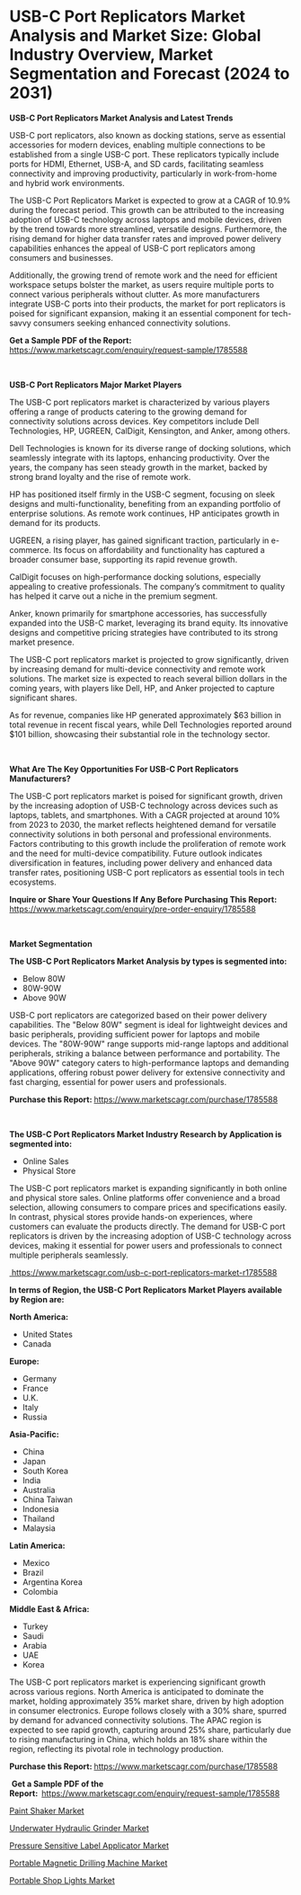 <p><h1>USB-C Port Replicators Market Analysis and Market Size: Global Industry Overview, Market Segmentation and Forecast (2024 to 2031)</h1></p><p><strong>USB-C Port Replicators Market Analysis and Latest Trends</strong></p>
<p><p>USB-C port replicators, also known as docking stations, serve as essential accessories for modern devices, enabling multiple connections to be established from a single USB-C port. These replicators typically include ports for HDMI, Ethernet, USB-A, and SD cards, facilitating seamless connectivity and improving productivity, particularly in work-from-home and hybrid work environments.</p><p>The USB-C Port Replicators Market is expected to grow at a CAGR of 10.9% during the forecast period. This growth can be attributed to the increasing adoption of USB-C technology across laptops and mobile devices, driven by the trend towards more streamlined, versatile designs. Furthermore, the rising demand for higher data transfer rates and improved power delivery capabilities enhances the appeal of USB-C port replicators among consumers and businesses.</p><p>Additionally, the growing trend of remote work and the need for efficient workspace setups bolster the market, as users require multiple ports to connect various peripherals without clutter. As more manufacturers integrate USB-C ports into their products, the market for port replicators is poised for significant expansion, making it an essential component for tech-savvy consumers seeking enhanced connectivity solutions.</p></p>
<p><strong>Get a Sample PDF of the Report:&nbsp;</strong> <a href="https://www.marketscagr.com/enquiry/request-sample/1785588?utm_campaign=1884&utm_medium=2&utm_source=Github&utm_content=ia&utm_term=18122024&utm_id=usb-c-port-replicators">https://www.marketscagr.com/enquiry/request-sample/1785588</a></p>
<p>&nbsp;</p>
<p><strong>USB-C Port Replicators Major Market Players</strong></p>
<p><p>The USB-C port replicators market is characterized by various players offering a range of products catering to the growing demand for connectivity solutions across devices. Key competitors include Dell Technologies, HP, UGREEN, CalDigit, Kensington, and Anker, among others. </p><p>Dell Technologies is known for its diverse range of docking solutions, which seamlessly integrate with its laptops, enhancing productivity. Over the years, the company has seen steady growth in the market, backed by strong brand loyalty and the rise of remote work.</p><p>HP has positioned itself firmly in the USB-C segment, focusing on sleek designs and multi-functionality, benefiting from an expanding portfolio of enterprise solutions. As remote work continues, HP anticipates growth in demand for its products.</p><p>UGREEN, a rising player, has gained significant traction, particularly in e-commerce. Its focus on affordability and functionality has captured a broader consumer base, supporting its rapid revenue growth.</p><p>CalDigit focuses on high-performance docking solutions, especially appealing to creative professionals. The company’s commitment to quality has helped it carve out a niche in the premium segment.</p><p>Anker, known primarily for smartphone accessories, has successfully expanded into the USB-C market, leveraging its brand equity. Its innovative designs and competitive pricing strategies have contributed to its strong market presence.</p><p>The USB-C port replicators market is projected to grow significantly, driven by increasing demand for multi-device connectivity and remote work solutions. The market size is expected to reach several billion dollars in the coming years, with players like Dell, HP, and Anker projected to capture significant shares. </p><p>As for revenue, companies like HP generated approximately $63 billion in total revenue in recent fiscal years, while Dell Technologies reported around $101 billion, showcasing their substantial role in the technology sector.</p></p>
<p>&nbsp;</p>
<p><strong>What Are The Key Opportunities For USB-C Port Replicators Manufacturers?</strong></p>
<p><p>The USB-C port replicators market is poised for significant growth, driven by the increasing adoption of USB-C technology across devices such as laptops, tablets, and smartphones. With a CAGR projected at around 10% from 2023 to 2030, the market reflects heightened demand for versatile connectivity solutions in both personal and professional environments. Factors contributing to this growth include the proliferation of remote work and the need for multi-device compatibility. Future outlook indicates diversification in features, including power delivery and enhanced data transfer rates, positioning USB-C port replicators as essential tools in tech ecosystems.</p></p>
<p><strong>Inquire or Share Your Questions If Any Before Purchasing This Report:</strong> <a href="https://www.marketscagr.com/enquiry/pre-order-enquiry/1785588?utm_campaign=1884&utm_medium=2&utm_source=Github&utm_content=ia&utm_term=18122024&utm_id=usb-c-port-replicators">https://www.marketscagr.com/enquiry/pre-order-enquiry/1785588</a></p>
<p>&nbsp;</p>
<p><strong>Market Segmentation</strong></p>
<p><strong>The USB-C Port Replicators Market Analysis by types is segmented into:</strong></p>
<p><ul><li>Below 80W</li><li>80W-90W</li><li>Above 90W</li></ul></p>
<p><p>USB-C port replicators are categorized based on their power delivery capabilities. The "Below 80W" segment is ideal for lightweight devices and basic peripherals, providing sufficient power for laptops and mobile devices. The "80W-90W" range supports mid-range laptops and additional peripherals, striking a balance between performance and portability. The "Above 90W" category caters to high-performance laptops and demanding applications, offering robust power delivery for extensive connectivity and fast charging, essential for power users and professionals.</p></p>
<p><strong>Purchase this Report:&nbsp;</strong><a href="https://www.marketscagr.com/purchase/1785588?utm_campaign=1884&utm_medium=2&utm_source=Github&utm_content=ia&utm_term=18122024&utm_id=usb-c-port-replicators">https://www.marketscagr.com/purchase/1785588</a></p>
<p>&nbsp;</p>
<p><strong>The USB-C Port Replicators Market Industry Research by Application is segmented into:</strong></p>
<p><ul><li>Online Sales</li><li>Physical Store</li></ul></p>
<p><p>The USB-C port replicators market is expanding significantly in both online and physical store sales. Online platforms offer convenience and a broad selection, allowing consumers to compare prices and specifications easily. In contrast, physical stores provide hands-on experiences, where customers can evaluate the products directly. The demand for USB-C port replicators is driven by the increasing adoption of USB-C technology across devices, making it essential for power users and professionals to connect multiple peripherals seamlessly.</p></p>
<p><a href="https://www.marketscagr.com/usb-c-port-replicators-market-r1785588?utm_campaign=1884&utm_medium=2&utm_source=Github&utm_content=ia&utm_term=18122024&utm_id=usb-c-port-replicators">&nbsp;https://www.marketscagr.com/usb-c-port-replicators-market-r1785588</a></p>
<p><strong>In terms of Region, the USB-C Port Replicators Market Players available by Region are:</strong></p>
<p>
    <p> <strong> North America: </strong>
        <ul>
            <li>United States</li>
            <li>Canada</li>
        </ul>
        </p> 
    <p> <strong> Europe: </strong>
        <ul>
            <li>Germany</li>
            <li>France</li>
            <li>U.K.</li>
            <li>Italy</li>
            <li>Russia</li>
        </ul>
        </p> 
    <p> <strong> Asia-Pacific: </strong>
        <ul>
            <li>China</li>
            <li>Japan</li>
            <li>South Korea</li>
            <li>India</li>
            <li>Australia</li>
            <li>China Taiwan</li>
            <li>Indonesia</li>
            <li>Thailand</li>
            <li>Malaysia</li>
        </ul>
        </p> 
    <p> <strong> Latin America: </strong>
        <ul>
            <li>Mexico</li>
            <li>Brazil</li>
            <li>Argentina Korea</li>
            <li>Colombia</li>
        </ul>
        </p> 
    <p> <strong> Middle East & Africa: </strong>
        <ul>
            <li>Turkey</li>
            <li>Saudi</li>
            <li>Arabia</li>
            <li>UAE</li>
            <li>Korea</li>
        </ul>
    </p>
    </p>
<p><p>The USB-C port replicators market is experiencing significant growth across various regions. North America is anticipated to dominate the market, holding approximately 35% market share, driven by high adoption in consumer electronics. Europe follows closely with a 30% share, spurred by demand for advanced connectivity solutions. The APAC region is expected to see rapid growth, capturing around 25% share, particularly due to rising manufacturing in China, which holds an 18% share within the region, reflecting its pivotal role in technology production.</p></p>
<p><strong>Purchase this Report: </strong><a href="https://www.marketscagr.com/purchase/1785588?utm_campaign=1884&utm_medium=2&utm_source=Github&utm_content=ia&utm_term=18122024&utm_id=usb-c-port-replicators">https://www.marketscagr.com/purchase/1785588</a></p>
<p>&nbsp;<strong>Get a Sample PDF of the Report:&nbsp;&nbsp;</strong><a href="https://www.marketscagr.com/enquiry/request-sample/1785588?utm_campaign=1884&utm_medium=2&utm_source=Github&utm_content=ia&utm_term=18122024&utm_id=usb-c-port-replicators">https://www.marketscagr.com/enquiry/request-sample/1785588</a></p>
<p><strong></strong></p>
<p><p><a href="https://www.linkedin.com/pulse/paint-shaker-market-evolution-global-trends-regional-dynamics-abhzf?utm_campaign=1884&utm_medium=2&utm_source=Github&utm_content=ia&utm_term=18122024&utm_id=usb-c-port-replicators">Paint Shaker Market</a></p><p><a href="https://www.linkedin.com/pulse/synopsis-global-underwater-hydraulic-grinder-market-trend-iylef?utm_campaign=1884&utm_medium=2&utm_source=Github&utm_content=ia&utm_term=18122024&utm_id=usb-c-port-replicators">Underwater Hydraulic Grinder Market</a></p><p><a href="https://www.linkedin.com/pulse/pioneering-growth-analyzing-global-pressure-sensitive-label-oqyrf?utm_campaign=1884&utm_medium=2&utm_source=Github&utm_content=ia&utm_term=18122024&utm_id=usb-c-port-replicators">Pressure Sensitive Label Applicator Market</a></p><p><a href="https://www.linkedin.com/pulse/portable-magnetic-drilling-machine-market-size-share-analysis-ppmmf?utm_campaign=1884&utm_medium=2&utm_source=Github&utm_content=ia&utm_term=18122024&utm_id=usb-c-port-replicators">Portable Magnetic Drilling Machine Market</a></p><p><a href="https://www.linkedin.com/pulse/estimating-size-portable-shop-lights-market-current-cagr-zf90f?utm_campaign=1884&utm_medium=2&utm_source=Github&utm_content=ia&utm_term=18122024&utm_id=usb-c-port-replicators">Portable Shop Lights Market</a></p></p>